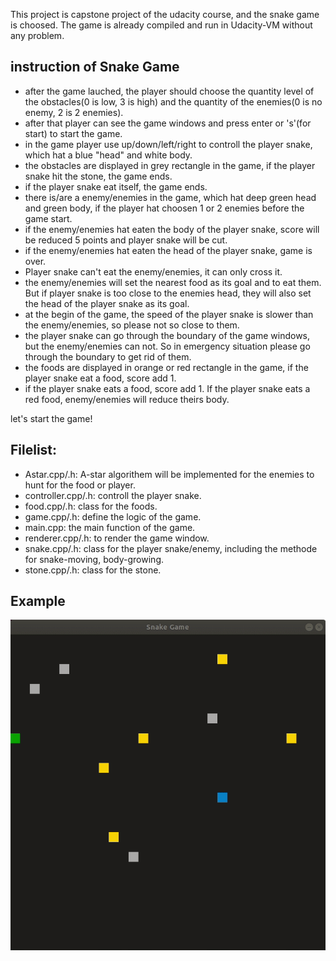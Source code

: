 This project is capstone project of the udacity course, and the snake game is choosed. The game is already compiled and run in Udacity-VM without any problem.

## instruction of Snake Game 
- after the game lauched, the player should choose the quantity level of the obstacles(0 is low, 3 is high) and the quantity of the enemies(0 is no enemy, 2 is 2 enemies).
- after that player can see the game windows and press enter or 's'(for start) to start the game.
- in the game player use up/down/left/right to controll the player snake, which hat a blue "head" and white body. 
- the obstacles are displayed in grey rectangle in the game, if the player snake hit the stone, the game ends.
- if the player snake eat itself, the game ends.
- there is/are a enemy/enemies in the game, which hat deep green head and green body, if the player hat choosen 1 or 2 enemies before the game start. 
- if the enemy/enemies hat eaten the body of the player snake, score will be reduced 5 points and player snake will be cut. 
- if the enemy/enemies hat eaten the head of the player snake, game is over. 
- Player snake can't eat the enemy/enemies, it can only cross it.
- the enemy/enemies will set the nearest food as its goal and to eat them. But if player snake is too close to the enemies head, they will also set the head of the player snake as its goal.
- at the begin of the game, the speed of the player snake is slower than the enemy/enemies, so please not so close to them. 
- the player snake can go through the boundary of the game windows, but the enemy/enemies can not. So in emergency situation please go through the boundary to get rid of them.
- the foods are displayed in orange or red rectangle in the game, if the player snake eat a food, score add 1. 
- if the player snake eats a food, score add 1. If the player snake eats a red food, enemy/enemies will reduce theirs body. 

let's start the game!

## Filelist:
- Astar.cpp/.h: A-star algorithem will be implemented for the enemies to hunt for the food or player. 
- controller.cpp/.h: controll the player snake. 
- food.cpp/.h: class for the foods.
- game.cpp/.h: define the logic of the game.
- main.cpp: the main function of the game.
- renderer.cpp/.h: to render the game window.
- snake.cpp/.h: class for the player snake/enemy, including the methode for snake-moving, body-growing.
- stone.cpp/.h: class for the stone.

## Example
![image](https://github.com/akumasummon2021/Cpp_snakeGame/blob/development/Peek_2022-04-22_11-16.gif)



